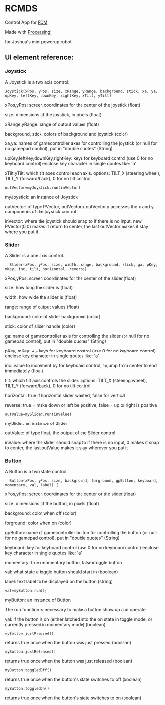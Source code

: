 # RCMDS
Control App for [RCM](https://github.com/mpyoutube/rcm)

Made with [Processing!](https://www.processing.org/reference)

for Joshua's mini powerup robot

## UI element reference:
### Joystick
A Joystick is a two axis control.
```
Joystick(xPos, yPos, size, xRange, yRange, background, stick, xa, ya, upKey, leftKey, downKey, rightKey, xTilt, yTilt)
```

xPos,yPos: screen coordinates for the center of the joystick (float)

size: dimensions of the joystick, in pixels (float)

xRange,yRange: range of output values (float)

background, stick: colors of background and joystick (color)

xa,ya: names of gamecontroller axes for controlling the joystick (or null for no gamepad control), put in "double quotes" (String)

upKey,leftKey,downKey,rightKey: keys for keyboard control (use 0 for no keyboard control) enclose key character in single qoutes like: 'a'

xTilt,yTilt: which tilt axes control each axis. options: TILT_X (steering wheel), TILT_Y (forward/back), 0 for no tilt control

```
outVector=myJoystick.run(inVector)
```

myJoystick: an instance of Joystick

outVector: of type PVector, outVector.x,outVector.y accesses the x and y components of the joystick control

inVector: where the joystick should snap to if there is no input. new PVector(0,0) makes it return to center, the last outVector makes it stay where you put it.

### Slider
A Slider is a one axis control.
```
  Slider(xPos, yPos, size, width, range, background, stick, ga, pKey, mKey, inc, tilt, horizontal, reverse)
```

xPos,yPos: screen coordinates for the center of the slider (float)

size: how long the slider is (float)

width: how wide the slider is (float)

range: range of output values (float)

background: color of slider background (color)

stick: color of slider handle (color)

ga: name of gamecontroller axis for controlling the slider (or null for no gamepad control), put in "double quotes" (String)

pKey, mKey: +,- keys for keyboard control (use 0 for no keyboard control) enclose key character in single qoutes like: 'a'

inc: value to increment by for keyboard control, 1=jump from center to end immediately (float)

tilt: which tilt axis controls the slider. options: TILT_X (steering wheel), TILT_Y (forward/back), 0 for no tilt control

horizontal: true if horizontal slider wanted, false for vertical

reverse: true = make down or left be positive, false =  up or right is positive

```
outValue=mySlider.run(inValue)
```
mySlider: an instance of Slider

outValue: of type float, the output of the Slider control

inValue: where the slider should snap to if there is no input, 0 makes it snap to center, the last outValue makes it stay wherever you put it

### Button
A Button is a two state control.
```
  Button(xPos, yPos, size, background, forground, gpButton, keyboard, momentary, val, label) {
```
xPos,yPos: screen coordinates for the center of the slider (float)

size: dimensions of the button, in pixels (float)

background: color when off (color)

forground: color when on (color)

gpButton: name of gamecontroller button for controlling the button (or null for no gamepad control), put in "double quotes" (String)

keyboard: key for keyboard control (use 0 for no keyboard control) enclose key character in single quotes like: 'a'

momentary: true=momentary button, false=toggle button

val: what state a toggle button should start in (boolean)

label: text label to be displayed on the button (string)

```
val=myButton.run();
```
myButton: an instance of Button

The run function is necessary to make a button show up and operate

val: if the button is on (either latched into the on state in toggle mode, or currently pressed in momentary mode) (boolean)

```
myButton.justPressed()
```
returns true once when the button was just pressed (boolean)

```
myButton.justReleased()
```
returns true once when the button was just released (boolean)

```
myButton.toggledOff()
```
returns true once when the button's state switches to off (boolean)

```
myButton.toggledOn()
```
returns true once when the button's state switches to on (boolean)
